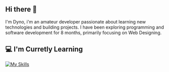 ## Hi there 👋

I'm Dyno, i'm an amateur developer passionate about learning new technologies and building projects. I have been exploring programming and software development for 8 months, primarily focusing on Web Designing.

## 💻 I'm Curretly Learning


[![My Skills](https://skillicons.dev/icons?i=html,css,robloxstudio,vscode,ps)](https://skillicons.dev)
